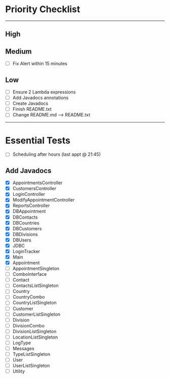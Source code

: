 # Priority Checklist

--- 

## High

## Medium

- [ ] Fix Alert within 15 minutes

## Low

- [ ] Ensure 2 Lambda expressions
- [ ] Add Javadocs annotations
- [ ] Create Javadocs
- [ ] Finish README.txt
- [ ] Change README.md --> README.txt

---

# Essential Tests

- [ ] Scheduling after hours (last appt @ 21:45)

## Add Javadocs

- [x] AppointmentsController
- [x] CustomersController
- [x] LoginController
- [x] ModifyAppointmentController
- [x] ReportsController
- [x] DBAppointment
- [x] DBContacts
- [x] DBCountries
- [x] DBCustomers
- [x] DBDivisions
- [x] DBUsers
- [x] JDBC
- [x] LoginTracker
- [x] Main
- [x] Appointment
- [ ] AppointmentSingleton
- [ ] ComboInterface
- [ ] Contact
- [ ] ContactsListSingleton
- [ ] Country
- [ ] CountryCombo
- [ ] CountryListSingleton
- [ ] Customer
- [ ] CustomerListSingleton
- [ ] Division
- [ ] DivisionCombo
- [ ] DivisionListSingleton
- [ ] LocationListSingleton
- [ ] LogType
- [ ] Messages
- [ ] TypeListSingleton
- [ ] User
- [ ] UserListSingleton
- [ ] Utility
